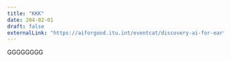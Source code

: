 ```yaml
---
title: "KKK"
date: 204-02-01
draft: false
externalLink: "https://aiforgood.itu.int/eventcat/discovery-ai-for-earth-and-sustainability-science/"
---
```


GGGGGGGG
